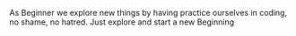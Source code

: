 As Beginner we explore new things by having practice ourselves in coding, no shame, no hatred. Just explore and start a new Beginning 
